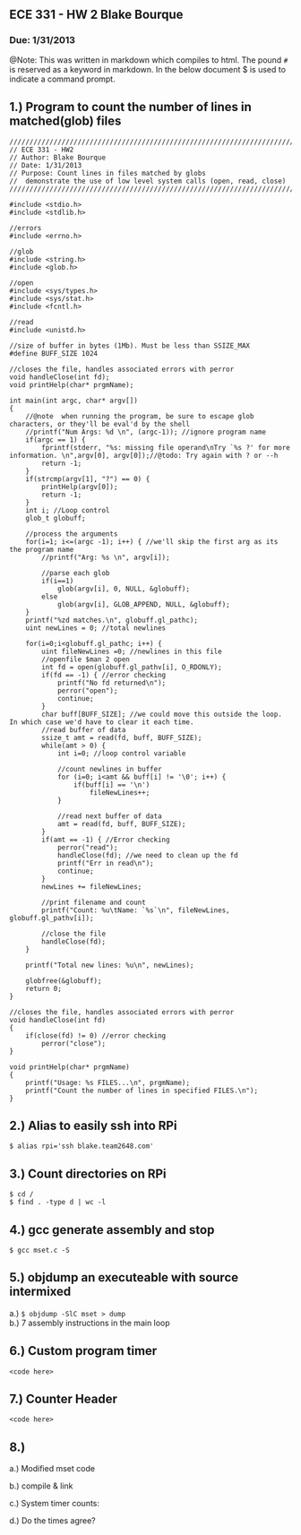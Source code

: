 ## ECE 331 - HW 2 Blake Bourque
### Due: 1/31/2013

@Note: This was written in markdown which compiles to html. The pound `#` is reserved as a keyword in markdown. In the below document $ is used to indicate a command prompt.
## 1.) Program to count the number of lines in matched(glob) files

	////////////////////////////////////////////////////////////////////////////////
	// ECE 331 - HW2
	// Author: Blake Bourque
	// Date: 1/31/2013
	// Purpose: Count lines in files matched by globs
	// 	demonstrate the use of low level system calls (open, read, close)
	////////////////////////////////////////////////////////////////////////////////

	#include <stdio.h>
	#include <stdlib.h>

	//errors
	#include <errno.h>

	//glob
	#include <string.h>
	#include <glob.h>

	//open
	#include <sys/types.h>
	#include <sys/stat.h>
	#include <fcntl.h>

	//read
	#include <unistd.h>

	//size of buffer in bytes (1Mb). Must be less than SSIZE_MAX
	#define BUFF_SIZE 1024

	//closes the file, handles associated errors with perror
	void handleClose(int fd);
	void printHelp(char* prgmName);

	int main(int argc, char* argv[])
	{
		//@note  when running the program, be sure to escape glob characters, or they'll be eval'd by the shell
		//printf("Num Args: %d \n", (argc-1)); //ignore program name
		if(argc == 1) {
			fprintf(stderr, "%s: missing file operand\nTry `%s ?' for more information. \n",argv[0], argv[0]);//@todo: Try again with ? or --h
			return -1;
		}
		if(strcmp(argv[1], "?") == 0) {
			printHelp(argv[0]);
			return -1;
		}
		int i; //Loop control
		glob_t globuff;

		//process the arguments
		for(i=1; i<=(argc -1); i++) { //we'll skip the first arg as its the program name
			//printf("Arg: %s \n", argv[i]);
			
			//parse each glob
			if(i==1)
				glob(argv[i], 0, NULL, &globuff);
			else 
				glob(argv[i], GLOB_APPEND, NULL, &globuff);
		}
		printf("%zd matches.\n", globuff.gl_pathc);
		uint newLines = 0; //total newlines

		for(i=0;i<globuff.gl_pathc; i++) {
			uint fileNewLines =0; //newlines in this file
			//openfile $man 2 open
			int fd = open(globuff.gl_pathv[i], O_RDONLY);
			if(fd == -1) { //error checking
				printf("No fd returned\n");
				perror("open");
				continue; 
			}
			char buff[BUFF_SIZE]; //we could move this outside the loop. In which case we'd have to clear it each time.
			//read buffer of data
			ssize_t amt = read(fd, buff, BUFF_SIZE);
			while(amt > 0) {
				int i=0; //loop control variable

				//count newlines in buffer
				for (i=0; i<amt && buff[i] != '\0'; i++) {
					if(buff[i] == '\n')
						fileNewLines++;
				}
				
				//read next buffer of data
				amt = read(fd, buff, BUFF_SIZE);
			}
			if(amt == -1) { //Error checking
				perror("read");
				handleClose(fd); //we need to clean up the fd
				printf("Err in read\n");
				continue;
			}
			newLines += fileNewLines;

			//print filename and count
			printf("Count: %u\tName: `%s`\n", fileNewLines, globuff.gl_pathv[i]);
			
			//close the file
			handleClose(fd);
		}

		printf("Total new lines: %u\n", newLines);

		globfree(&globuff);
		return 0;
	}

	//closes the file, handles associated errors with perror
	void handleClose(int fd) 
	{
		if(close(fd) != 0) //error checking
			perror("close");
	}

	void printHelp(char* prgmName)
	{
		printf("Usage: %s FILES...\n", prgmName);
		printf("Count the number of lines in specified FILES.\n");
	}

## 2.) Alias to easily ssh into RPi
`$ alias rpi='ssh blake.team2648.com'`

## 3.) Count directories on RPi
`$ cd /`     
`$ find . -type d | wc -l`

## 4.) gcc generate assembly and stop
`$ gcc mset.c -S`

## 5.) objdump an executeable with source intermixed
a.) `$ objdump -SlC mset > dump`    
b.) 7 assembly instructions in the main loop


## 6.) Custom program timer

	<code here>

## 7.) Counter Header

	<code here>

## 8.) 

a.) Modified mset code

b.) compile & link

c.) System timer counts:

d.) Do the times agree?